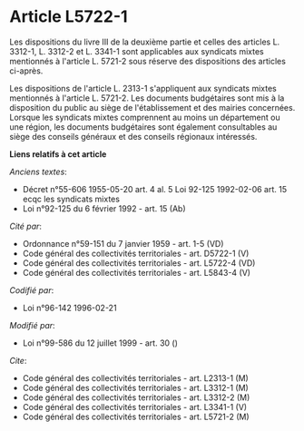 # Article L5722-1

Les dispositions du livre III de la deuxième partie et celles des articles L. 3312-1, L. 3312-2 et L. 3341-1 sont applicables
aux syndicats mixtes mentionnés à l'article L. 5721-2 sous réserve des dispositions des articles ci-après.

Les dispositions de l'article L. 2313-1 s'appliquent aux syndicats mixtes mentionnés à l'article L. 5721-2. Les documents
budgétaires sont mis à la disposition du public au siège de l'établissement et des mairies concernées. Lorsque les syndicats
mixtes comprennent au moins un département ou une région, les documents budgétaires sont également consultables au siège des
conseils généraux et des conseils régionaux intéressés.

**Liens relatifs à cet article**

_Anciens textes_:

  - Décret n°55-606 1955-05-20 art. 4 al. 5 Loi 92-125 1992-02-06 art. 15 ecqc les syndicats mixtes
  - Loi n°92-125 du 6 février 1992 - art. 15 (Ab)

_Cité par_:

  - Ordonnance n°59-151 du 7 janvier 1959 - art. 1-5 (VD)
  - Code général des collectivités territoriales - art. D5722-1 (V)
  - Code général des collectivités territoriales - art. L5722-4 (VD)
  - Code général des collectivités territoriales - art. L5843-4 (V)

_Codifié par_:

  - Loi n°96-142 1996-02-21

_Modifié par_:

  - Loi n°99-586 du 12 juillet 1999 - art. 30 ()

_Cite_:

  - Code général des collectivités territoriales - art. L2313-1 (M)
  - Code général des collectivités territoriales - art. L3312-1 (M)
  - Code général des collectivités territoriales - art. L3312-2 (M)
  - Code général des collectivités territoriales - art. L3341-1 (V)
  - Code général des collectivités territoriales - art. L5721-2 (M)
